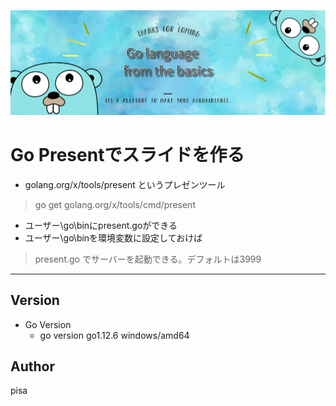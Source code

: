 ![image](./image/hedder.png)

# Go Presentでスライドを作る

- golang.org/x/tools/present というプレゼンツール

> go get golang.org/x/tools/cmd/present

- ユーザー\go\binにpresent.goができる
- ユーザー\go\binを環境変数に設定しておけば
> present.go
でサーバーを起動できる。デフォルトは3999
---

## Version
- Go Version
    - go version go1.12.6 windows/amd64
## Author
pisa